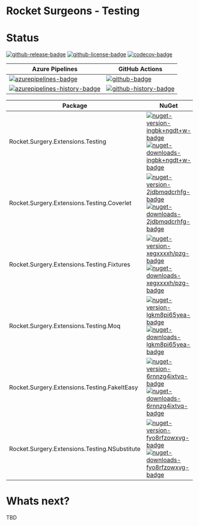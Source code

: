 # Rocket Surgeons - Testing

# Status
<!-- badges -->
[![github-release-badge]][github-release]
[![github-license-badge]][github-license]
[![codecov-badge]][codecov]
<!-- badges -->

<!-- history badges -->
| Azure Pipelines | GitHub Actions |
| --------------- | -------------- |
| [![azurepipelines-badge]][azurepipelines] | [![github-badge]][github] |
| [![azurepipelines-history-badge]][azurepipelines-history] | [![github-history-badge]][github] |
<!-- history badges -->

<!-- nuget packages -->
| Package | NuGet |
| ------- | ----- |
| Rocket.Surgery.Extensions.Testing | [![nuget-version-ingbk+ngdt+w-badge]![nuget-downloads-ingbk+ngdt+w-badge]][nuget-ingbk+ngdt+w] |
| Rocket.Surgery.Extensions.Testing.Coverlet | [![nuget-version-2jdbmqdcrhfg-badge]![nuget-downloads-2jdbmqdcrhfg-badge]][nuget-2jdbmqdcrhfg] |
| Rocket.Surgery.Extensions.Testing.Fixtures | [![nuget-version-xegxxxxh/pzg-badge]![nuget-downloads-xegxxxxh/pzg-badge]][nuget-xegxxxxh/pzg] |
| Rocket.Surgery.Extensions.Testing.Moq | [![nuget-version-lgkm8pi65yea-badge]![nuget-downloads-lgkm8pi65yea-badge]][nuget-lgkm8pi65yea] |
| Rocket.Surgery.Extensions.Testing.FakeItEasy | [![nuget-version-6rnnzg4ixtvq-badge]![nuget-downloads-6rnnzg4ixtvq-badge]][nuget-6rnnzg4ixtvq] |
| Rocket.Surgery.Extensions.Testing.NSubstitute | [![nuget-version-fyo8rfzowxvg-badge]![nuget-downloads-fyo8rfzowxvg-badge]][nuget-fyo8rfzowxvg] |
<!-- nuget packages -->

# Whats next?
TBD

<!-- generated references -->
[github-release]: https://github.com/RocketSurgeonsGuild/Testing/releases/latest
[github-release-badge]: https://img.shields.io/github/release/RocketSurgeonsGuild/Testing.svg?logo=github&style=flat "Latest Release"
[github-license]: https://github.com/RocketSurgeonsGuild/Testing/blob/master/LICENSE
[github-license-badge]: https://img.shields.io/github/license/RocketSurgeonsGuild/Testing.svg?style=flat "License"
[codecov]: https://codecov.io/gh/RocketSurgeonsGuild/Testing
[codecov-badge]: https://img.shields.io/codecov/c/github/RocketSurgeonsGuild/Testing.svg?color=E03997&label=codecov&logo=codecov&logoColor=E03997&style=flat "Code Coverage"
[azurepipelines]: https://rocketsurgeonsguild.visualstudio.com/Libraries/_build/latest?definitionId=1&branchName=master
[azurepipelines-badge]: https://img.shields.io/azure-devops/build/rocketsurgeonsguild/Libraries/1.svg?color=98C6FF&label=azure%20pipelines&logo=azuredevops&logoColor=98C6FF&style=flat "Azure Pipelines Status"
[azurepipelines-history]: https://rocketsurgeonsguild.visualstudio.com/Libraries/_build?definitionId=1&branchName=master
[azurepipelines-history-badge]: https://buildstats.info/azurepipelines/chart/rocketsurgeonsguild/Libraries/1?includeBuildsFromPullRequest=false "Azure Pipelines History"
[github]: https://github.com/RocketSurgeonsGuild/Testing/actions?query=workflow%3Aci
[github-badge]: https://img.shields.io/github/ci/RocketSurgeonsGuild/Testing.svg?label=github&logo=github&color=b845fc&logoColor=b845fc&style=flat "GitHub Actions Status"
[github-history-badge]: https://buildstats.info/github/chart/RocketSurgeonsGuild/Testing?includeBuildsFromPullRequest=false "GitHub Actions History"
[nuget-ingbk+ngdt+w]: https://www.nuget.org/packages/Rocket.Surgery.Extensions.Testing/
[nuget-version-ingbk+ngdt+w-badge]: https://img.shields.io/nuget/v/Rocket.Surgery.Extensions.Testing.svg?color=004880&logo=nuget&style=flat-square "NuGet Version"
[nuget-downloads-ingbk+ngdt+w-badge]: https://img.shields.io/nuget/dt/Rocket.Surgery.Extensions.Testing.svg?color=004880&logo=nuget&style=flat-square "NuGet Downloads"
[nuget-2jdbmqdcrhfg]: https://www.nuget.org/packages/Rocket.Surgery.Extensions.Testing.Coverlet/
[nuget-version-2jdbmqdcrhfg-badge]: https://img.shields.io/nuget/v/Rocket.Surgery.Extensions.Testing.Coverlet.svg?color=004880&logo=nuget&style=flat-square "NuGet Version"
[nuget-downloads-2jdbmqdcrhfg-badge]: https://img.shields.io/nuget/dt/Rocket.Surgery.Extensions.Testing.Coverlet.svg?color=004880&logo=nuget&style=flat-square "NuGet Downloads"
[nuget-xegxxxxh/pzg]: https://www.nuget.org/packages/Rocket.Surgery.Extensions.Testing.Fixtures/
[nuget-version-xegxxxxh/pzg-badge]: https://img.shields.io/nuget/v/Rocket.Surgery.Extensions.Testing.Fixtures.svg?color=004880&logo=nuget&style=flat-square "NuGet Version"
[nuget-downloads-xegxxxxh/pzg-badge]: https://img.shields.io/nuget/dt/Rocket.Surgery.Extensions.Testing.Fixtures.svg?color=004880&logo=nuget&style=flat-square "NuGet Downloads"
[nuget-lgkm8pi65yea]: https://www.nuget.org/packages/Rocket.Surgery.Extensions.Testing.Moq/
[nuget-version-lgkm8pi65yea-badge]: https://img.shields.io/nuget/v/Rocket.Surgery.Extensions.Testing.Moq.svg?color=004880&logo=nuget&style=flat-square "NuGet Version"
[nuget-downloads-lgkm8pi65yea-badge]: https://img.shields.io/nuget/dt/Rocket.Surgery.Extensions.Testing.Moq.svg?color=004880&logo=nuget&style=flat-square "NuGet Downloads"
[nuget-6rnnzg4ixtvq]: https://www.nuget.org/packages/Rocket.Surgery.Extensions.Testing.FakeItEasy/
[nuget-version-6rnnzg4ixtvq-badge]: https://img.shields.io/nuget/v/Rocket.Surgery.Extensions.Testing.FakeItEasy.svg?color=004880&logo=nuget&style=flat-square "NuGet Version"
[nuget-downloads-6rnnzg4ixtvq-badge]: https://img.shields.io/nuget/dt/Rocket.Surgery.Extensions.Testing.FakeItEasy.svg?color=004880&logo=nuget&style=flat-square "NuGet Downloads"
[nuget-fyo8rfzowxvg]: https://www.nuget.org/packages/Rocket.Surgery.Extensions.Testing.NSubstitute/
[nuget-version-fyo8rfzowxvg-badge]: https://img.shields.io/nuget/v/Rocket.Surgery.Extensions.Testing.NSubstitute.svg?color=004880&logo=nuget&style=flat-square "NuGet Version"
[nuget-downloads-fyo8rfzowxvg-badge]: https://img.shields.io/nuget/dt/Rocket.Surgery.Extensions.Testing.NSubstitute.svg?color=004880&logo=nuget&style=flat-square "NuGet Downloads"
<!-- generated references -->

<!-- nuke-data
github:
  owner: RocketSurgeonsGuild
  repository: Testing
azurepipelines:
  account: rocketsurgeonsguild
  teamproject: Libraries
  builddefinition: 1
-->